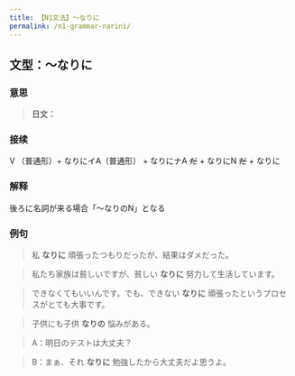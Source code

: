 ```yaml
---
title: 【N1文法】〜なりに
permalink: /n1-grammar-narini/
---
```


## 文型：〜なりに

### 意思

> **日文：**


### 接续

V （普通形）+ なりにイA（普通形） + なりにナA ~~だ~~ \+ なりにN ~~だ~~ \+ なりに

### 解释

後ろに名詞が来る場合「〜なりのN」となる

### 例句

> 私 **なりに** 頑張ったつもりだったが、結果はダメだった。

> 私たち家族は貧しいですが、貧しい **なりに** 努力して生活しています。

> できなくてもいいんです。でも、できない **なりに** 頑張ったというプロセスがとても大事です。

> 子供にも子供 **なりの** 悩みがある。

> A：明日のテストは大丈夫？

> B：まぁ、それ **なりに** 勉強したから大丈夫だよ思うよ。

